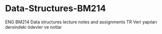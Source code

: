 # Data-Structures-BM214
ENG
BM214 Data structures lecture notes and assignments
TR
Veri yapıları dersindeki ödevler ve notlar
